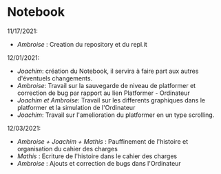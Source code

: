 # Notebook

11/17/2021:
- _Ambroise_ : Creation du repository et du repl.it

12/01/2021:
- _Joachim_: création du Notebook, il servira à faire part aux autres d'éventuels changements.
- _Ambroise_: Travail sur la sauvegarde de niveau de platformer et correction de bug par rapport au lien Platformer - Ordinateur
- _Joachim et Ambroise_: Travail sur les differents graphiques dans le platformer et la simulation de l'Ordinateur
- _Joachim_: Travail sur l'amelioration du platformer en un type scrolling.

12/03/2021:
- _Ambroise + Joachim + Mathis_ : Pauffinement de l'histoire et organisation du cahier des charges
- _Mathis_ : Ecriture de l'histoire dans le cahier des charges
- _Ambroise_ : Ajouts et correction de bugs dans l'Ordinateur